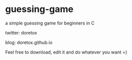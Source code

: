 # guessing-game
a simple guessing game for beginners in C

twitter: doretox

blog: doretox.github.io

Feel free to download, edit it and do whatever you want =)
